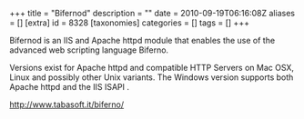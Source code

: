 +++
title = "Bifernod"
description = ""
date = 2010-09-19T06:16:08Z
aliases = []
[extra]
id = 8328
[taxonomies]
categories = []
tags = []
+++



Bifernod is an IIS and Apache httpd module that enables the use of the advanced web scripting language Biferno.

Versions exist for Apache httpd and compatible HTTP Servers on Mac OSX, Linux and possibly other Unix variants.
The Windows version supports both Apache httpd and the IIS ISAPI .

http://www.tabasoft.it/biferno/
